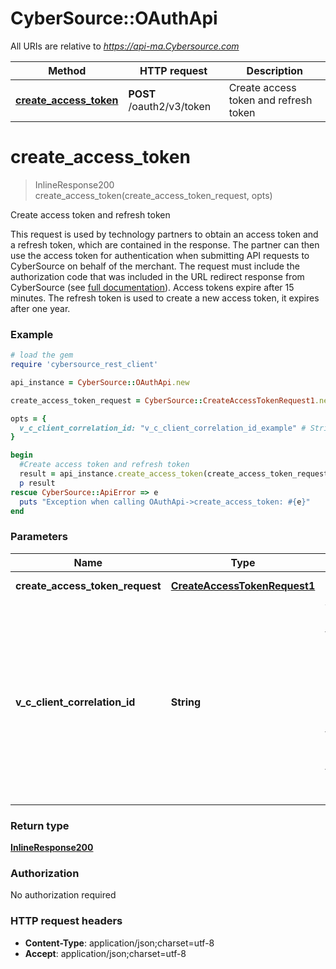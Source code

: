 # CyberSource::OAuthApi

All URIs are relative to *https://api-ma.Cybersource.com*

Method | HTTP request | Description
------------- | ------------- | -------------
[**create_access_token**](OAuthApi.md#create_access_token) | **POST** /oauth2/v3/token | Create access token and refresh token


# **create_access_token**
> InlineResponse200 create_access_token(create_access_token_request, opts)

Create access token and refresh token

This request is used by technology partners to obtain an access token and a refresh token, which are contained in the response.  The partner can then use the access token for authentication when submitting API requests to CyberSource on behalf of the merchant.   The request must include the authorization code that was included in the URL redirect response from CyberSource (see [full documentation](https://developer.cybersource.com/api/developer-guides/OAuth/cybs_extend_intro.html)). Access tokens expire after 15 minutes. The refresh token is used to create a new access token, it expires after one year. 

### Example
```ruby
# load the gem
require 'cybersource_rest_client'

api_instance = CyberSource::OAuthApi.new

create_access_token_request = CyberSource::CreateAccessTokenRequest1.new # CreateAccessTokenRequest1 | Request payload

opts = { 
  v_c_client_correlation_id: "v_c_client_correlation_id_example" # String | We recommended that you submit this header with a unique value in every client request to this endpoint.  It is sent back in the response header and logged both in the request log and response log. 
}

begin
  #Create access token and refresh token
  result = api_instance.create_access_token(create_access_token_request, opts)
  p result
rescue CyberSource::ApiError => e
  puts "Exception when calling OAuthApi->create_access_token: #{e}"
end
```

### Parameters

Name | Type | Description  | Notes
------------- | ------------- | ------------- | -------------
 **create_access_token_request** | [**CreateAccessTokenRequest1**](CreateAccessTokenRequest1.md)| Request payload | 
 **v_c_client_correlation_id** | **String**| We recommended that you submit this header with a unique value in every client request to this endpoint.  It is sent back in the response header and logged both in the request log and response log.  | [optional] 

### Return type

[**InlineResponse200**](InlineResponse200.md)

### Authorization

No authorization required

### HTTP request headers

 - **Content-Type**: application/json;charset=utf-8
 - **Accept**: application/json;charset=utf-8




